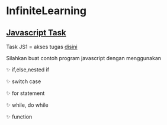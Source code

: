 # InfiniteLearning


## [Javascript Task](https://github.com/Muzaki29/InfiniteLearning/tree/javascript)
Task JS1 = akses tugas [disini](https://github.com/Muzaki29/InfiniteLearning/blob/javascript/Muzaki%20Abdullah%20Irsyad_JS1.html)

Silahkan buat contoh program javascript dengan menggunakan

✨ if,else,nested if

✨ switch case

✨ for statement 

✨ while, do while 

✨ function
